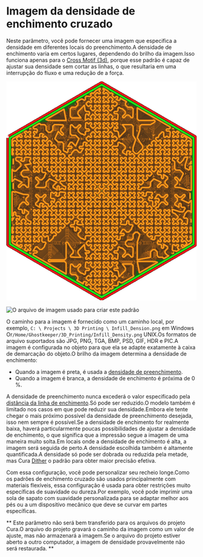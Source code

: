 Imagem da densidade de enchimento cruzado
====
Neste parâmetro, você pode fornecer uma imagem que especifica a densidade em diferentes locais do preenchimento.A densidade de enchimento varia em certos lugares, dependendo do brilho da imagem.Isso funciona apenas para o [Cross Motif (3d)](../preenchimento/preléx_pattern.md), porque esse padrão é capaz de ajustar sua densidade sem cortar as linhas, o que resultaria em uma interrupção do fluxo e uma redução de a força.

![A densidade de enchimento varia dependendo do objeto](../../../articles/images/cross_infill_density_image.png)

![O arquivo de imagem usado para criar este padrão](../../../articles/images/cross_infill_density_image_mask.png)

O caminho para a imagem é fornecido como um caminho local, por exemplo, `C: \ Projects \ 3D Printing \ Infill_Dension.png` em Windows Or`/Home/Ghostkeeper/3D_Printing/Infill_Density.png` UNIX.Os formatos de arquivo suportados são JPG, PNG, TGA, BMP, PSD, GIF, HDR e PIC.A imagem é configurada no objeto para que ela se adapte exatamente à caixa de demarcação do objeto.O brilho da imagem determina a densidade de enchimento:
* Quando a imagem é preta, é usada a [densidade de preenchimento](../preenchimento/refill_sparse_density.md).
* Quando a imagem é branca, a densidade de enchimento é próxima de 0 %.

A densidade de preenchimento nunca excederá o valor especificado pela [distância da linha de enchimento](../prelfill_line_distance.md).Só pode ser reduzido.O modelo também é limitado nos casos em que pode reduzir sua densidade.Embora ele tente chegar o mais próximo possível da densidade de preenchimento desejada, isso nem sempre é possível.Se a densidade de enchimento for realmente baixa, haverá particularmente poucas possibilidades de ajustar a densidade de enchimento, o que significa que a impressão segue a imagem de uma maneira muito solta.Em locais onde a densidade de enchimento é alta, a imagem será seguida de perto.A densidade escolhida também é altamente quantificada.A densidade só pode ser dobrada ou reduzida pela metade, mas Cura [Dither](https://en.wikipedia.org/wiki/dither) o padrão para obter maior precisão efetiva.

Com essa configuração, você pode personalizar seu recheio longe.Como os padrões de enchimento cruzado são usados ​​principalmente com materiais flexíveis, essa configuração é usada para obter restrições muito específicas de suavidade ou dureza.Por exemplo, você pode imprimir uma sola de sapato com suavidade personalizada para se adaptar melhor aos pés ou a um dispositivo mecânico que deve se curvar em partes específicas.

** Este parâmetro não será bem transferido para os arquivos do projeto Cura.O arquivo do projeto gravará o caminho da imagem como um valor de ajuste, mas não armazenará a imagem.Se o arquivo do projeto estiver aberto a outro computador, a imagem de densidade provavelmente não será restaurada. **

